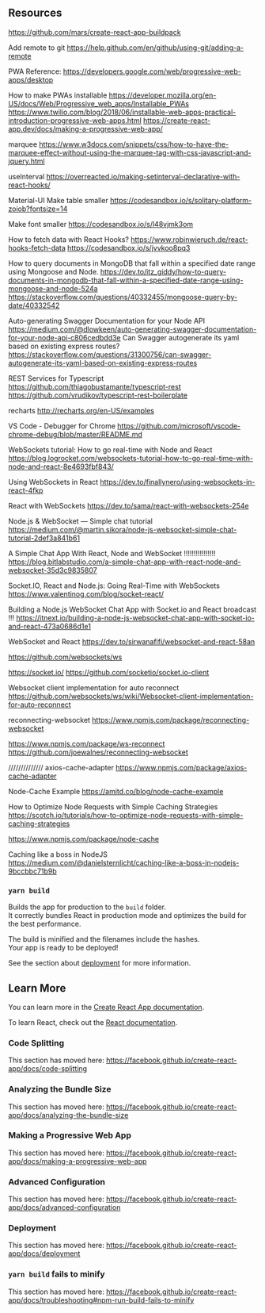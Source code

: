 
## Resources

https://github.com/mars/create-react-app-buildpack

Add remote to git
https://help.github.com/en/github/using-git/adding-a-remote


PWA Reference:
https://developers.google.com/web/progressive-web-apps/desktop

How to make PWAs installable
https://developer.mozilla.org/en-US/docs/Web/Progressive_web_apps/Installable_PWAs
https://www.twilio.com/blog/2018/06/installable-web-apps-practical-introduction-progressive-web-apps.html
https://create-react-app.dev/docs/making-a-progressive-web-app/

marquee
https://www.w3docs.com/snippets/css/how-to-have-the-marquee-effect-without-using-the-marquee-tag-with-css-javascript-and-jquery.html

useInterval
https://overreacted.io/making-setinterval-declarative-with-react-hooks/

Material-UI
Make table smaller
https://codesandbox.io/s/solitary-platform-zoiob?fontsize=14

Make font smaller 
https://codesandbox.io/s/l48vjmk3om


How to fetch data with React Hooks?
https://www.robinwieruch.de/react-hooks-fetch-data
https://codesandbox.io/s/jvvkoo8pq3

How to query documents in MongoDB that fall within a specified date range using Mongoose and Node.
https://dev.to/itz_giddy/how-to-query-documents-in-mongodb-that-fall-within-a-specified-date-range-using-mongoose-and-node-524a
https://stackoverflow.com/questions/40332455/mongoose-query-by-date/40332542


Auto-generating Swagger Documentation for your Node API
https://medium.com/@dlowkeen/auto-generating-swagger-documentation-for-your-node-api-c806cedbdd3e
Can Swagger autogenerate its yaml based on existing express routes?
https://stackoverflow.com/questions/31300756/can-swagger-autogenerate-its-yaml-based-on-existing-express-routes


REST Services for Typescript
https://github.com/thiagobustamante/typescript-rest
https://github.com/vrudikov/typescript-rest-boilerplate

recharts
http://recharts.org/en-US/examples


VS Code - Debugger for Chrome
https://github.com/microsoft/vscode-chrome-debug/blob/master/README.md




WebSockets tutorial: How to go real-time with Node and React
https://blog.logrocket.com/websockets-tutorial-how-to-go-real-time-with-node-and-react-8e4693fbf843/

Using WebSockets in React
https://dev.to/finallynero/using-websockets-in-react-4fkp

React with WebSockets
https://dev.to/sama/react-with-websockets-254e


Node.js & WebSocket — Simple chat tutorial
https://medium.com/@martin.sikora/node-js-websocket-simple-chat-tutorial-2def3a841b61

A Simple Chat App With React, Node and WebSocket  !!!!!!!!!!!!!!!!
https://blog.bitlabstudio.com/a-simple-chat-app-with-react-node-and-websocket-35d3c9835807

Socket.IO, React and Node.js: Going Real-Time with WebSockets
https://www.valentinog.com/blog/socket-react/

Building a Node.js WebSocket Chat App with Socket.io and React
broadcast !!!
https://itnext.io/building-a-node-js-websocket-chat-app-with-socket-io-and-react-473a0686d1e1

WebSocket and React
https://dev.to/sirwanafifi/websocket-and-react-58an

https://github.com/websockets/ws

https://socket.io/
https://github.com/socketio/socket.io-client

Websocket client implementation for auto reconnect
https://github.com/websockets/ws/wiki/Websocket-client-implementation-for-auto-reconnect

reconnecting-websocket
https://www.npmjs.com/package/reconnecting-websocket

https://www.npmjs.com/package/ws-reconnect
https://github.com/joewalnes/reconnecting-websocket

//////////////
axios-cache-adapter
https://www.npmjs.com/package/axios-cache-adapter

Node-Cache Example
https://amitd.co/blog/node-cache-example

How to Optimize Node Requests with Simple Caching Strategies
https://scotch.io/tutorials/how-to-optimize-node-requests-with-simple-caching-strategies

https://www.npmjs.com/package/node-cache

Caching like a boss in NodeJS
https://medium.com/@danielsternlicht/caching-like-a-boss-in-nodejs-9bccbbc71b9b

### `yarn build`

Builds the app for production to the `build` folder.<br />
It correctly bundles React in production mode and optimizes the build for the best performance.

The build is minified and the filenames include the hashes.<br />
Your app is ready to be deployed!

See the section about [deployment](https://facebook.github.io/create-react-app/docs/deployment) for more information.


## Learn More

You can learn more in the [Create React App documentation](https://facebook.github.io/create-react-app/docs/getting-started).

To learn React, check out the [React documentation](https://reactjs.org/).

### Code Splitting

This section has moved here: https://facebook.github.io/create-react-app/docs/code-splitting

### Analyzing the Bundle Size

This section has moved here: https://facebook.github.io/create-react-app/docs/analyzing-the-bundle-size

### Making a Progressive Web App

This section has moved here: https://facebook.github.io/create-react-app/docs/making-a-progressive-web-app

### Advanced Configuration

This section has moved here: https://facebook.github.io/create-react-app/docs/advanced-configuration

### Deployment

This section has moved here: https://facebook.github.io/create-react-app/docs/deployment

### `yarn build` fails to minify

This section has moved here: https://facebook.github.io/create-react-app/docs/troubleshooting#npm-run-build-fails-to-minify
